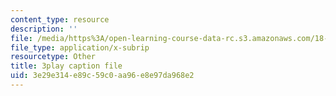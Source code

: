 ```yaml
---
content_type: resource
description: ''
file: /media/https%3A/open-learning-course-data-rc.s3.amazonaws.com/18-085-computational-science-and-engineering-i-fall-2008/3e29e314e89c59c0aa96e8e97da968e2_zI9cSV3QKz0.vtt
file_type: application/x-subrip
resourcetype: Other
title: 3play caption file
uid: 3e29e314-e89c-59c0-aa96-e8e97da968e2
---
```

